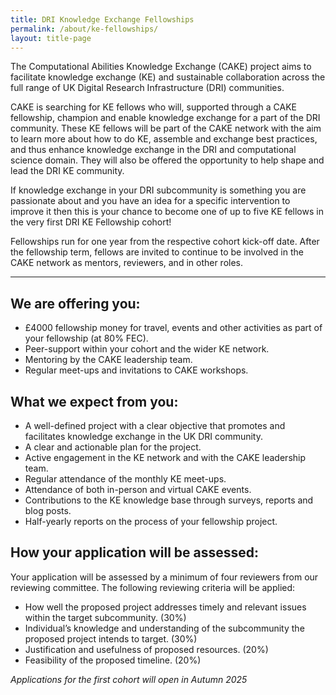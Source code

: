 ```yaml
---
title: DRI Knowledge Exchange Fellowships
permalink: /about/ke-fellowships/
layout: title-page
---
```


<!-- **DRI Knowledge Exchange Fellows** -->

The Computational Abilities Knowledge Exchange (CAKE) project aims to facilitate knowledge exchange (KE) and sustainable collaboration across the full range of UK Digital Research Infrastructure (DRI) communities. 

CAKE is searching for KE fellows who will, supported through a CAKE fellowship, champion and enable knowledge exchange for a part of the DRI community. These KE fellows will be part of the CAKE network with the aim to learn more about how to do KE, assemble and exchange best practices, and thus enhance knowledge exchange in the DRI and computational science domain. They will also be offered the opportunity to help shape and lead the DRI KE community.

If knowledge exchange in your DRI subcommunity is something you are passionate about and you have an idea for a specific intervention to improve it then this is your chance to become one of up to five KE fellows in the very first DRI KE Fellowship cohort! 

Fellowships run for one year from the respective cohort kick-off date. After the fellowship term, fellows are invited to continue to be involved in the CAKE network as mentors, reviewers, and in other roles.

---

## We are offering you:

- £4000 fellowship money for travel, events and other activities as part of your fellowship (at 80% FEC).
- Peer-support within your cohort and the wider KE network.
- Mentoring by the CAKE leadership team.
- Regular meet-ups and invitations to CAKE workshops.

## What we expect from you:

- A well-defined project with a clear objective that promotes and facilitates knowledge exchange in the UK DRI community.
- A clear and actionable plan for the project.
- Active engagement in the KE network and with the CAKE leadership team.
- Regular attendance of the monthly KE meet-ups.
- Attendance of both in-person and virtual CAKE events.
- Contributions to the KE knowledge base through surveys, reports and blog posts.
- Half-yearly reports on the process of your fellowship project.

## How your application will be assessed:

Your application will be assessed by a minimum of four reviewers from our reviewing committee.
The following reviewing criteria will be applied:

- How well the proposed project addresses timely and relevant issues within the target subcommunity. (30%)
- Individual’s knowledge and understanding of the subcommunity the proposed project intends to target. (30%)
- Justification and usefulness of proposed resources. (20%)
- Feasibility of  the proposed timeline.  (20%)

_Applications for the first cohort will open in Autumn 2025_
